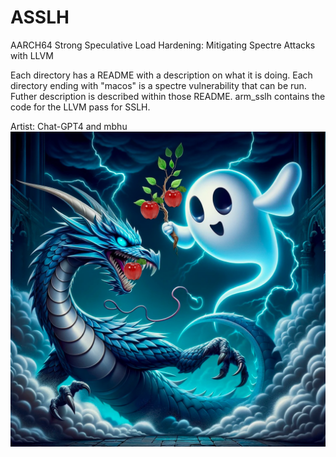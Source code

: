 #  ASSLH

AARCH64 Strong Speculative Load Hardening: Mitigating Spectre Attacks with LLVM

Each directory has a README with a description on what it is doing. Each directory ending with "macos" is a spectre vulnerability that can be run. Futher description is described within those README. arm_sslh contains the code for the LLVM pass for SSLH. 

Artist: Chat-GPT4 and mbhu
![Alt text](logo.png)
